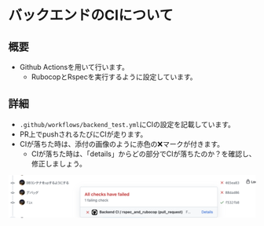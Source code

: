 # バックエンドのCIについて
## 概要
- Github Actionsを用いて行います。
  - RubocopとRspecを実行するように設定しています。

## 詳細
- `.github/workflows/backend_test.yml`にCIの設定を記載しています。
- PR上でpushされるたびにCIが走ります。
- CIが落ちた時は、添付の画像のように赤色の❌マークが付きます。
  - CIが落ちた時は、「details」からどの部分でCIが落ちたのか？を確認し、修正しましょう。

<img src="ci/failed_ci.png" alt="CIが落ちた時の画像" title="CIが落ちた時の画像">
